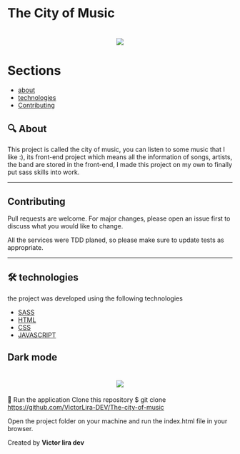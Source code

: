 # The City of Music

<h1 align="center" >
    <img src="https://ik.imagekit.io/Victorliradev/Animated_GIF-downsized_large_dnaVBerq6.gif">
</h1>

# Sections

- [about](#-About)
- [technologies](#-technologies)
- [Contributing](#-Contributing)


## :mag:  About
This project is called the city of music, you can listen to some music that I like :), 
its front-end project which means all the information of songs, artists, the band are stored in the front-end, I made this project on my own to finally put sass skills into work.

---

## Contributing

Pull requests are welcome. For major changes, please open an issue first to discuss what you would like to change.

All the services were TDD planed, so please make sure to update tests as appropriate.

---

## 🛠 technologies
the project was developed using the following technologies 

- [SASS](https://sass-lang.com/)
- [HTML](https://developer.mozilla.org/en-US/docs/Web/HTML)
- [CSS](https://developer.mozilla.org/en-US/docs/Web/CSS)
- [JAVASCRIPT](https://www.javascript.com/)

## Dark mode

<h1 align="center" >
    <img src="https://ik.imagekit.io/Victorliradev/Animated_GIF-downsized_large__1__PxY1HsFt8.gif">
</h1>

:key: Run the application
Clone this repository $ git clone https://github.com/VictorLira-DEV/The-city-of-music

Open the project folder on your machine and run the index.html file in your browser.

Created by **Victor lira dev**
